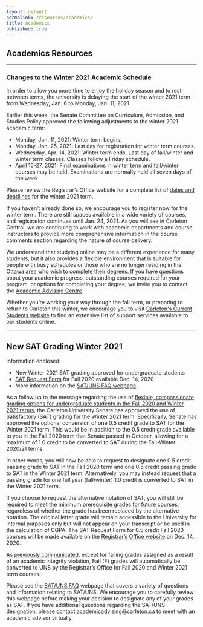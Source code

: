 ```yaml
---
layout: default
permalink: /resources/academics/
title: Academics
published: true
---
```


<div class='content-wrap'>
    <!--<iframe style="width:100vw; height:100vh" src="https://docs.google.com/document/d/e/2PACX-1vQN46ae9WPuIm2WdNlqkd61nCQmt9jIIAXIB8dLZ_qIGYbyUGHLRdu8jynh61u3Pkx_u8u-evNYEyXX/pub?embedded=true"></iframe>-->
	<h2>Academics Resources</h2>
    <hr>
    <h3>Changes to the Winter 2021 Academic Schedule</h3>
    <p>In order to allow you more time to enjoy the holiday season and to rest between terms, the university is delaying the start of the winter 2021 term from Wednesday, Jan. 6 to Monday, Jan. 11, 2021.</p>
    <p>Earlier this week, the Senate Committee on Curriculum, Admission, and Studies Policy approved the following adjustments to the winter 2021 academic term:</p>
    <ul>
    <li>Monday, Jan. 11, 2021: Winter term begins.</li>
    <li>Monday, Jan. 25, 2021: Last day for registration for winter term courses.</li>
    <li>Wednesday, Apr. 14, 2021: Winter term ends. Last day of fall/winter and winter term classes. Classes follow a Friday schedule.</li>
    <li>April 16-27, 2021: Final examinations in winter term and fall/winter courses may be held. Examinations are normally held all seven days of the week.</li>
    </ul>
    <p>Please review the Registrar’s Office website for a complete list of <a href="https://carleton.ca/registrar/registration/dates-and-deadlines/">dates and deadlines</a> for the winter 2021 term.</p>
    <p>If you haven’t already done so, we encourage you to register now for the winter term. There are still spaces available in a wide variety of courses, and registration continues until Jan. 24, 2021. As you will see in Carleton Central, we are continuing to work with academic departments and course instructors to provide more comprehensive information in the course comments section regarding the nature of course delivery.</p>
    <p>We understand that studying online may be a different experience for many students, but it also provides a flexible environment that is suitable for people with busy schedules or those who are no longer residing in the Ottawa area who wish to complete their degrees. If you have questions about your academic progress, outstanding courses required for your program, or options for completing your degree, we invite you to contact the <a href="https://carleton.ca/academicadvising/">Academic Advising Centre</a>.</p>
    <p>Whether you’re working your way through the fall term, or preparing to return to Carleton this winter, we encourage you to visit <a href="https://students.carleton.ca/online/">Carleton's Current Students website</a> to find an extensive list of support services available to our students online.</p>
    <hr>
    <h2>New SAT Grading Winter 2021</h2>
    Information enclosed:
    <ul>
    <li>New Winter 2021 SAT grading approved for undergraduate students</li>
    <li><a href="https://carleton.ca/registrar/sat-request/?utm_source=studentportal&utm_medium=message&utm_campaign=wintersat">SAT Request Form</a> for Fall 2020 available Dec. 14, 2020</li>
    <li>More information on the <a href="https://carleton.ca/academicadvising/faqs-about-sat-uns/?utm_source=studentportal&utm_medium=message&utm_campaign=wintersat">SAT/UNS FAQ webpage</a></li>
    </ul>
    <p>As a follow up to the message regarding the use of <a href="https://students.carleton.ca/2020/11/sat-uns-grade-designation-information/?utm_source=studentportal&utm_medium=message&utm_campaign=wintersat">flexible, compassionate grading options for undergraduate students in the Fall 2020 and Winter 2021 terms</a>, the Carleton University Senate has approved the use of Satisfactory (SAT) grading for the Winter 2021 term. Specifically, Senate has approved the optional conversion of one 0.5 credit grade to SAT for the Winter 2021 term. This would be in addition to the 0.5 credit grade available to you in the Fall 2020 term that Senate passed in October, allowing for a maximum of 1.0 credit to be converted to SAT during the Fall-Winter 2020/21 terms.</p>
    <p>In other words, you will now be able to request to designate one 0.5 credit passing grade to SAT in the Fall 2020 term and one 0.5 credit passing grade to SAT in the Winter 2021 term. Alternatively, you may instead request that a passing grade for one full year (fall/winter) 1.0 credit is converted to SAT in the Winter 2021 term.</p>
    <p>If you choose to request the alternative notation of SAT, you will still be required to meet the minimum prerequisite grades for future courses, regardless of whether the grade has been replaced by the alternative notation. The original letter grade will remain accessible to the University for internal purposes only but will not appear on your transcript or be used in the calculation of CGPA. The SAT Request Form for 0.5 credit Fall 2020 courses will be made available on the <a href="https://carleton.ca/registrar/sat-request/?utm_source=studentportal&utm_medium=message&utm_campaign=wintersat">Registrar’s Office website</a> on Dec. 14, 2020.</p>
    <p><a href="https://students.carleton.ca/2020/11/sat-uns-grade-designation-information/?utm_source=studentportal&utm_medium=message&utm_campaign=wintersat">As previously communicated</a>, except for failing grades assigned as a result of an academic integrity violation, Fail (F) grades will automatically be converted to UNS by the Registrar’s Office for Fall 2020 and Winter 2021 term courses.</p>
    <p>Please see the <a href="https://carleton.ca/academicadvising/faqs-about-sat-uns/?utm_source=studentportal&utm_medium=message&utm_campaign=wintersat">SAT/UNS FAQ</a> webpage that covers a variety of questions and information relating to SAT/UNS. We encourage you to carefully review this webpage before making your decision to designate any of your grades as SAT. If you have additional questions regarding the SAT/UNS designation, please contact academicadvising@carleton.ca to meet with an academic advisor virtually.</p>
    
</div>
